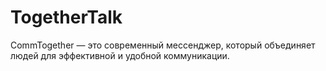 # TogetherTalk
CommTogether — это современный мессенджер, который объединяет людей для эффективной и удобной коммуникации. 
